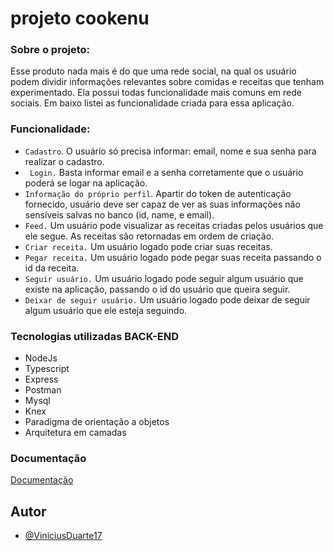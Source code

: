 # projeto cookenu


### Sobre o projeto:

Esse produto nada mais é do que uma rede social, na qual os usuário podem dividir informações relevantes sobre comidas e receitas que tenham experimentado. Ela possui todas funcionalidade mais comuns em rede sociais. Em baixo listei as funcionalidade criada para essa aplicação.

### Funcionalidade:

- ```Cadastro```. O usuário só precisa informar: email, nome e sua senha para realizar o cadastro.
- ``` Login.``` Basta informar email e a senha corretamente que o usuário poderá se logar na aplicação.
- ```Informação do próprio perfil```. Apartir do token de autenticação fornecido, usuário deve ser capaz de ver as suas informações não sensíveis salvas no banco (id, name, e email).
- ```Feed.``` Um usuário pode visualizar as receitas criadas pelos usuários que ele segue. As receitas são retornadas em ordem de criação.
- ```Criar receita.``` Um usuário logado pode criar suas receitas.
- ```Pegar receita.``` Um usuário logado pode pegar suas receita passando o id da receita.
- ```Seguir usuário.``` Um usuário logado pode seguir algum usuário que existe na aplicação, passando o id do usuário que queira seguir.
- ```Deixar de seguir usuário.``` Um usuário logado pode deixar de seguir algum usuário que ele esteja seguindo.


### Tecnologias utilizadas BACK-END
 - NodeJs
 - Typescript
 - Express
 - Postman
 - Mysql
 - Knex
 - Paradigma de orientação a objetos
 - Arquitetura em camadas

 ### Documentação

[Documentação]( https://documenter.getpostman.com/view/19713876/VUr1Gso8)

## Autor

- [@ViniciusDuarte17](https://github.com/ViniciusDuarte17)